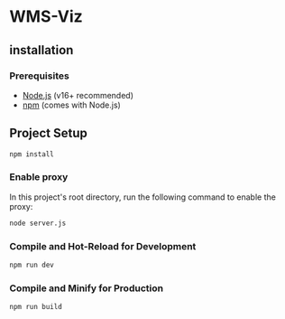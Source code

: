 # WMS-Viz

## installation

### Prerequisites

- [Node.js](https://nodejs.org/) (v16+ recommended)
- [npm](https://www.npmjs.com/) (comes with Node.js)

## Project Setup

```sh
npm install
```

### Enable proxy

In this project's root directory, run the following command to enable the proxy:

```sh
node server.js
```

### Compile and Hot-Reload for Development

```sh
npm run dev
```

### Compile and Minify for Production

```sh
npm run build
```
